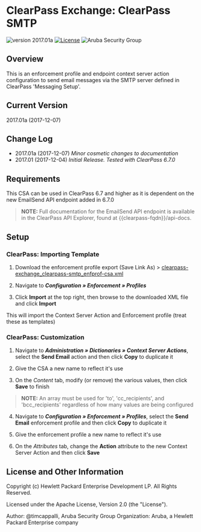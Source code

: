 # ClearPass Exchange: ClearPass SMTP

![version 2017.01a](https://img.shields.io/badge/Version-2017.01a-brightgreen.svg "version 2017.01a") [![License](https://img.shields.io/badge/License-Apache%202.0-blue.svg)](https://opensource.org/licenses/Apache-2.0) ![Aruba Security Group](https://img.shields.io/badge/Source-Aruba_Security_Group-orange.svg "Aruba Security Group")

## Overview

This is an enforcement profile and endpoint context server action configuration to send email messages via the SMTP server defined in ClearPass 'Messaging Setup'.

## Current Version

2017.01a (2017-12-07)

## Change Log

* 2017.01a (2017-12-07)
 _Minor cosmetic changes to documentation_
* 2017.01 (2017-12-04)
 _Initial Release. Tested with ClearPass 6.7.0_

## Requirements

This CSA can be used in ClearPass 6.7 and higher as it is dependent on the new EmailSend API endpoint added in 6.7.0

> **NOTE:** Full documentation for the EmailSend API endpoint is available in the ClearPass API Explorer, found at {{clearpass-fqdn}}/api-docs.

## Setup

### ClearPass: Importing Template

1. Download the enforcement profile export (Save Link As) > [clearpass-exchange_clearpass-smtp_enfprof-csa.xml](https://github.com/aruba/clearpass-exchange-snippets/raw/master/messaging/clearpass-smtp/clearpass-exchange_clearpass-smtp_enfprof-csa.xml)

2. Navigate to  **_Configuration » Enforcement » Profiles_**

3. Click **Import** at the top right, then browse to the downloaded XML file and click **Import**

This will import the Context Server Action and Enforcement profile (treat these as templates)

### ClearPass: Customization

1. Navigate to  **_Administration » Dictionaries » Context Server Actions_**, select the **Send Email** action and then click **Copy** to duplicate it

2. Give the CSA a new name to reflect it's use

3. On the *Content* tab, modify (or remove) the various values, then click **Save** to finish
> **NOTE:** An array must be used for 'to', 'cc_recipients', and 'bcc_recipients' regardless of how many values are being configured

4. Navigate to  **_Configuration » Enforcement » Profiles_**, select the **Send Email** enforcement profile and then click **Copy** to duplicate it

5. Give the enforcement profile a new name to reflect it's use

6. On the *Attributes* tab, change the **Action** attribute to the new Context Server Action and then click **Save**

## License and Other Information

Copyright (c) Hewlett Packard Enterprise Development LP. All Rights Reserved.

Licensed under the Apache License, Version 2.0 (the "License").

Author: @timcappalli, Aruba Security Group
Organization: Aruba, a Hewlett Packard Enterprise company
